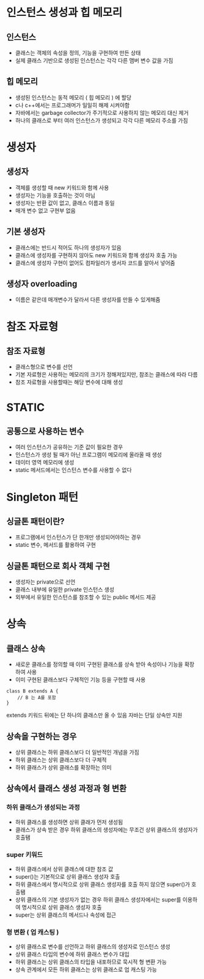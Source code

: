 # 인스턴스 생성과 힙 메모리

## 인스턴스

- 클래스는 객체의 속성을 정의, 기능을 구현하여 만든 상태
- 실제 클래스 기반으로 생성된 인스턴스는 각각 다른 맴버 변수 값을 가짐

## 힙 메모리
- 생성된 인스턴스는 동적 메모리 ( 힙 메모리 ) 에 할당
- c나 c++에서는 프로그래머가 일일히 해제 시켜야함
- 자바에서는 garbage collector가 주기적으로 사용하지 않는 메모리 대신 제거
- 하나의 클래스로 부터 여러 인스턴스가 생성되고 각각 다른 메모리 주소를 가짐

# 생성자

## 생성자
- 객체를 생성할 때 new 키워드와 함께 사용
- 생성자는 기능을 호출하는 것이 아님
- 생성자는 반환 값이 없고, 클래스 이름과 동일
- 매개 변수 없고 구현부 없음

## 기본 생성자
- 클래스에는 반드시 적어도 하나의 생성자가 있음
- 클래스에 생성자를 구현하지 않아도 new 키워드와 함께 생성자 호출 가능
- 클래스에 생성자 구현이 없어도 컴파일러가 생서자 코드를 알아서 넣어줌

## 생성자 overloading
- 이름은 같은데 매개변수가 달라서 다른 생성자를 만들 수 있게해줌


# 참조 자료형
## 참조 자료형
- 클래스형으로 변수를 선언
- 기본 자료형은 사용하는 메모리의 크기가 정해져있지만, 참조는 클래스에 따라 다름
- 참조 자료형을 사용할때는 해당 변수에 대해 생성

# STATIC
## 공통으로 사용하는 변수
- 여러 인스턴스가 공유하는 기준 값이 필요한 경우
- 인스턴스가 생성 될 때가 아닌 프로그램이 메모리에 올라올 때 생성
- 데이터 영역 메모리에 생성
- static 메서드에서는 인스턴스 변수를 사용할 수 없다

# Singleton 패턴
## 싱글톤 패턴이란?
- 프로그램에서 인스턴스가 단 한개만 생성되어야하는 경우
- static 변수, 메서드를 활용하여 구현

## 싱글톤 패턴으로 회사 객체 구현
- 생성자는 private으로 선언
- 클래스 내부에 유일한 private 인스턴스 생성
- 외부에서 유일한 인스턴스를 참조할 수 있는 public 메서드 제공


#  상속
## 클래스 상속
- 새로운 클래스를 정의할 때 이미 구현된 클래스를 상속 받아 속성이나 기능을 확장하여 사용
- 이미 구현된 클래스보다 구체적인 기능 등을 구현할 때 사용
```
class B extends A {
    // B 는 A를 포함
}
```

extends 키워드 뒤에는 단 하나의 클래스만 올 수 있음
자바는 단일 상속만 지원

## 상속을 구현하는 경우
- 상위 클래스는 하위 클래스보다 더 일반적인 개념을 가짐
- 하위 클래스는 상위 클래스보다 더 구체적
- 하위 클래스가 상위 클래스를 확장하는 의미


## 상속에서 클래스 생성 과정과 형 변환

### 하위 클래스가 생성되는 과정
- 하위 클래스를 생성하면 상위 클래가 먼저 생성됨
- 클래스가 상속 받은 경우 하위 클래스의 생성자에는 무조건 상위 클래스의 생성자가 호출됌

### super 키워드
- 하위 클래스에서 상위 클래스에 대한 참조 값
- super()는 기본적으로 상위 클래스 생성자 호출
- 하위 클래스에서 명시적으로 상위 클래스 생성자를 호출 하지 않으면 super()가 호출됌
- 상위 클래스의 기본 생성자가 없는 경우 하위 클래스 생성자에서는 super를 이용하여 명시적으로 상위 클래스 생성자 호출
- super는 상위 클래스의 메서드나 속성에 접근

### 형 변환 ( 업 캐스팅 )
- 상위 클래스로 변수를 선언하고 하위 클래스의 생성자로 인스턴스 생성
- 상위 클래스 타입의 변수에 하위 클래스 변수가 대입
- 하위 클래스는 상위 클래스의 타입을 내포하므로 묵시적 형 변환 가능
- 상속 관계에서 모든 하위 클래스는 상위 클래스로 업 캐스팅 가능

